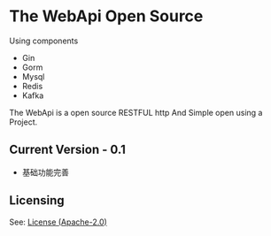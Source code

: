 # The WebApi Open Source 

Using components
- Gin
- Gorm
- Mysql
- Redis
- Kafka


The WebApi is a open source RESTFUL http And Simple open using a Project.



## Current Version - 0.1

* 基础功能完善



## Licensing

See: [License (Apache-2.0)](![https://github.com/DevOps2100/webapi/blob/master/LICENSE])
